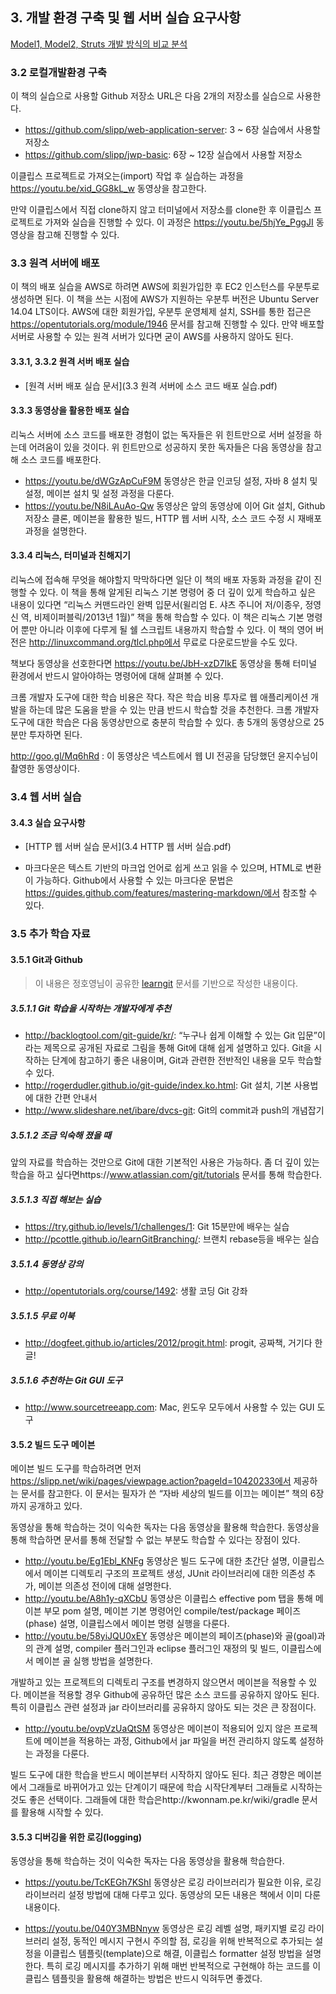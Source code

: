## 3. 개발 환경 구축 및 웹 서버 실습 요구사항
[Model1, Model2, Struts 개발 방식의 비교 분석](http://www.javajigi.net/pages/viewpage.action?pageId=73)

### 3.2	로컬개발환경 구축
이 책의 실습으로 사용할 Github 저장소 URL은 다음 2개의 저장소를 실습으로 사용한다.

* https://github.com/slipp/web-application-server: 3 ~ 6장 실습에서 사용할 저장소
* https://github.com/slipp/jwp-basic: 6장 ~ 12장 실습에서 사용할 저장소

이클립스 프로젝트로 가져오는(import) 작업 후 실습하는 과정을 https://youtu.be/xid_GG8kL_w 동영상을 참고한다. 

만약 이클립스에서 직접 clone하지 않고 터미널에서 저장소를 clone한 후 이클립스 프로젝트로 가져와 실습을 진행할 수 있다. 이 과정은 https://youtu.be/5hjYe_PggJI 동영상을 참고해 진행할 수 있다.

### 3.3	원격 서버에 배포
이 책의 배포 실습을 AWS로 하려면 AWS에 회원가입한 후 EC2 인스턴스를 우분투로 생성하면 된다. 이 책을 쓰는 시점에 AWS가 지원하는 우분투 버전은 Ubuntu Server 14.04 LTS이다. AWS에 대한 회원가입, 우분투 운영체제 설치, SSH를 통한 접근은 https://opentutorials.org/module/1946 문서를 참고해 진행할 수 있다. 만약 배포할 서버로 사용할 수 있는 원격 서버가 있다면 굳이 AWS를 사용하지 않아도 된다.

#### 3.3.1, 3.3.2 원격 서버 배포 실습
* [원격 서버 배포 실습 문서](3.3 원격 서버에 소스 코드 배포 실습.pdf)

#### 3.3.3	동영상을 활용한 배포 실습
리눅스 서버에 소스 코드를 배포한 경험이 없는 독자들은 위 힌트만으로 서버 설정을 하는데 어려움이 있을 것이다. 위 힌트만으로 성공하지 못한 독자들은 다음 동영상을 참고해 소스 코드를 배포한다.

* https://youtu.be/dWGzApCuF9M 동영상은 한글 인코딩 설정, 자바 8 설치 및 설정, 메이븐 설치 및 설정 과정을 다룬다.
* https://youtu.be/N8iLAuAo-Qw 동영상은 앞의 동영상에 이어 Git 설치, Github 저장소 클론, 메이븐을 활용한 빌드, HTTP 웹 서버 시작, 소스 코드 수정 시 재배포 과정을 설명한다.

#### 3.3.4	리눅스, 터미널과 친해지기
리눅스에 접속해 무엇을 해야할지 막막하다면 일단 이 책의 배포 자동화 과정을 같이 진행할 수 있다. 이 책을 통해 알게된 리눅스 기본 명령어 중 더 깊이 있게 학습하고 싶은 내용이 있다면 “리눅스 커맨드라인 완벽 입문서(윌리엄 E. 샤츠 주니어 저/이종우, 정영신 역, 비제이퍼블릭/2013년 1월)” 책을 통해 학습할 수 있다. 이 책은 리눅스 기본 명령어 뿐만 아니라 이후에 다루게 될 쉘 스크립트 내용까지 학습할 수 있다. 이 책의 영어 버전은 http://linuxcommand.org/tlcl.php에서 무료로 다운로드받을 수도 있다.

책보다 동영상을 선호한다면 https://youtu.be/JbH-xzD7IkE 동영상을 통해 터미널 환경에서 반드시 알아야하는 명령어에 대해 살펴볼 수 있다.

크롬 개발자 도구에 대한 학습 비용은 작다. 작은 학습 비용 투자로 웹 애플리케이션 개발을 하는데 많은 도움을 받을 수 있는 만큼 반드시 학습할 것을 추천한다. 크롬 개발자 도구에 대한 학습은 다음 동영상만으로 충분히 학습할 수 있다. 총 5개의 동영상으로 25분만 투자하면 된다.

http://goo.gl/Mq6hRd : 이 동영상은 넥스트에서 웹 UI 전공을 담당했던 윤지수님이 촬영한 동영상이다.

### 3.4	웹 서버 실습

#### 3.4.3	실습 요구사항
* [HTTP 웹 서버 실습 문서](3.4 HTTP 웹 서버 실습.pdf)

* 마크다운은 텍스트 기반의 마크업 언어로 쉽게 쓰고 읽을 수 있으며, HTML로 변환이 가능하다. Github에서 사용할 수 있는 마크다운 문법은 https://guides.github.com/features/mastering-markdown/에서 참조할 수 있다. 

### 3.5	추가 학습 자료
#### 3.5.1 Git과 Github
> 이 내용은 정호영님이 공유한 [learngit](https://github.com/honux77/practice/wiki/learngit) 문서를 기반으로 작성한 내용이다.

##### 3.5.1.1	Git 학습을 시작하는 개발자에게 추천
* http://backlogtool.com/git-guide/kr/: “누구나 쉽게 이해할 수 있는 Git 입문”이라는 제목으로 공개된 자료로 그림을 통해 Git에 대해 쉽게 설명하고 있다. Git을 시작하는 단계에 참고하기 좋은 내용이며, Git과 관련한 전반적인 내용을 모두 학습할 수 있다.
* http://rogerdudler.github.io/git-guide/index.ko.html: Git 설치, 기본 사용법에 대한 간편 안내서
* http://www.slideshare.net/ibare/dvcs-git: Git의 commit과 push의 개념잡기

##### 3.5.1.2	조금 익숙해 졌을 때
앞의 자료를 학습하는 것만으로 Git에 대한 기본적인 사용은 가능하다. 좀 더 깊이 있는 학습을 하고 싶다면https://www.atlassian.com/git/tutorials 문서를 통해 학습한다.

##### 3.5.1.3	직접 해보는 실습
* https://try.github.io/levels/1/challenges/1: Git 15분만에 배우는 실습
* http://pcottle.github.io/learnGitBranching/: 브랜치 rebase등을 배우는 실습

##### 3.5.1.4	동영상 강의
* http://opentutorials.org/course/1492: 생활 코딩  Git 강좌

##### 3.5.1.5	무료 이북
* http://dogfeet.github.io/articles/2012/progit.html: progit, 공짜책, 거기다 한글!

##### 3.5.1.6	추천하는 Git GUI 도구
* http://www.sourcetreeapp.com: Mac, 윈도우 모두에서 사용할 수 있는 GUI 도구

#### 3.5.2	빌드 도구 메이븐
메이븐 빌드 도구를 학습하려면 먼저 https://slipp.net/wiki/pages/viewpage.action?pageId=10420233에서 제공하는 문서를 참고한다. 이 문서는 필자가 쓴 “자바 세상의 빌드를 이끄는 메이븐” 책의 6장까지 공개하고 있다.

동영상을 통해 학습하는 것이 익숙한 독자는 다음 동영상을 활용해 학습한다. 동영상을 통해 학습하면 문서를 통해 전달할 수 없는 부분도 학습할 수 있다는 장점이 있다.

* http://youtu.be/Eg1Ebl_KNFg 동영상은 빌드 도구에 대한 초간단 설명, 이클립스에서 메이븐 디렉토리 구조의 프로젝트 생성, JUnit 라이브러리에 대한 의존성 추가, 메이븐 의존성 전이에 대해 설명한다.
* http://youtu.be/A8h1y-qXCbU 동영상은 이클립스 effective pom 탭을 통해 메이븐 부모 pom 설명, 메이븐 기본 명령어인 compile/test/package 페이즈(phase) 설명, 이클립스에서 메이븐 명령 실행을 다룬다.
* http://youtu.be/58yiJQU0xEY 동영상은 메이븐의 페이즈(phase)와 골(goal)과의 관계 설명, compiler 플러그인과 eclipse 플러그인 재정의 및 빌드, 이클립스에서 메이븐 골 실행 방법을 설명한다.

개발하고 있는 프로젝트의 디렉토리 구조를 변경하지 않으면서 메이븐을 적용할 수 있다. 메이븐을 적용할 경우 Github에 공유하던 많은 소스 코드를 공유하지 않아도 된다. 특히 이클립스 관련 설정과 jar 라이브러리를 공유하지 않아도 되는 것은 큰 장점이다.

* http://youtu.be/ovpVzUaQtSM 동영상은 메이븐이 적용되어 있지 않은 프로젝트에 메이븐을 적용하는 과정,  Github에서 jar 파일을 버전 관리하지 않도록 설정하는 과정을 다룬다.

빌드 도구에 대한 학습을 반드시 메이븐부터 시작하지 않아도 된다. 최근 경향은 메이븐에서 그래들로 바뀌어가고 있는 단계이기 때문에 학습 시작단계부터 그래들로 시작하는 것도 좋은 선택이다. 그래들에 대한 학습은http://kwonnam.pe.kr/wiki/gradle 문서를 활용해 시작할 수 있다.

#### 3.5.3	디버깅을 위한 로깅(logging)
동영상을 통해 학습하는 것이 익숙한 독자는 다음 동영상을 활용해 학습한다.

* https://youtu.be/TcKEGh7KShI 동영상은 로깅 라이브러리가 필요한 이유, 로깅 라이브러리 설정 방법에 대해 다루고 있다. 동영상의 모든 내용은 책에서 이미 다룬 내용이다.

* https://youtu.be/040Y3MBNnyw 동영상은 로깅 레벨 설명, 패키지별 로깅 라이브러리 설정, 동적인 메시지 구현시 주의할 점, 로깅을 위해 반복적으로 추가되는 설정을 이클립스 템플릿(template)으로 해결, 이클립스 formatter 설정 방법을 설명한다. 특히 로깅 메시지를 추가하기 위해 매번 반복적으로 구현해야 하는 코드를 이클립스 템플릿을 활용해 해결하는 방법은 반드시 익혀두면 좋겠다.

